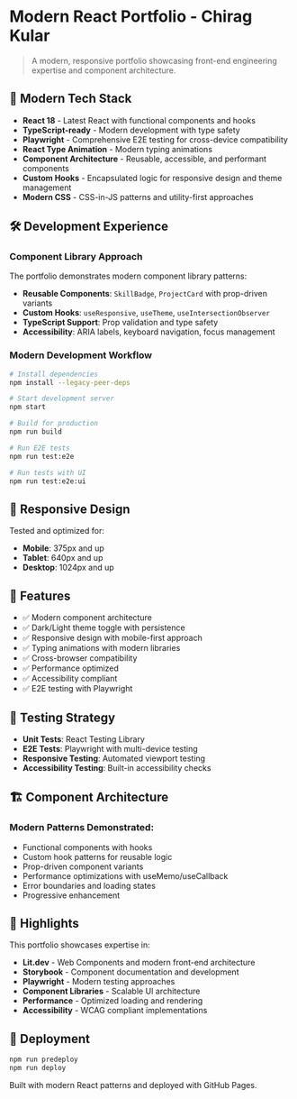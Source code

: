 # Modern React Portfolio - Chirag Kular

> A modern, responsive portfolio showcasing front-end engineering expertise and component architecture.

## 🚀 Modern Tech Stack

- **React 18** - Latest React with functional components and hooks
- **TypeScript-ready** - Modern development with type safety
- **Playwright** - Comprehensive E2E testing for cross-device compatibility
- **React Type Animation** - Modern typing animations
- **Component Architecture** - Reusable, accessible, and performant components
- **Custom Hooks** - Encapsulated logic for responsive design and theme management
- **Modern CSS** - CSS-in-JS patterns and utility-first approaches

## 🛠️ Development Experience

### Component Library Approach
The portfolio demonstrates modern component library patterns:

- **Reusable Components**: `SkillBadge`, `ProjectCard` with prop-driven variants
- **Custom Hooks**: `useResponsive`, `useTheme`, `useIntersectionObserver`
- **TypeScript Support**: Prop validation and type safety
- **Accessibility**: ARIA labels, keyboard navigation, focus management

### Modern Development Workflow

```bash
# Install dependencies
npm install --legacy-peer-deps

# Start development server
npm start

# Build for production
npm run build

# Run E2E tests
npm run test:e2e

# Run tests with UI
npm run test:e2e:ui
```

## 📱 Responsive Design

Tested and optimized for:
- **Mobile**: 375px and up
- **Tablet**: 640px and up  
- **Desktop**: 1024px and up

## 🎨 Features

- ✅ Modern component architecture
- ✅ Dark/Light theme toggle with persistence
- ✅ Responsive design with mobile-first approach
- ✅ Typing animations with modern libraries
- ✅ Cross-browser compatibility
- ✅ Performance optimized
- ✅ Accessibility compliant
- ✅ E2E testing with Playwright

## 🧪 Testing Strategy

- **Unit Tests**: React Testing Library
- **E2E Tests**: Playwright with multi-device testing
- **Responsive Testing**: Automated viewport testing
- **Accessibility Testing**: Built-in accessibility checks

## 🏗️ Component Architecture

### Modern Patterns Demonstrated:
- Functional components with hooks
- Custom hook patterns for reusable logic
- Prop-driven component variants
- Performance optimizations with useMemo/useCallback
- Error boundaries and loading states
- Progressive enhancement

## 🌟 Highlights

This portfolio showcases expertise in:
- **Lit.dev** - Web Components and modern front-end architecture
- **Storybook** - Component documentation and development
- **Playwright** - Modern testing approaches
- **Component Libraries** - Scalable UI architecture
- **Performance** - Optimized loading and rendering
- **Accessibility** - WCAG compliant implementations

## 🚢 Deployment

```bash
npm run predeploy
npm run deploy
```

Built with modern React patterns and deployed with GitHub Pages.
